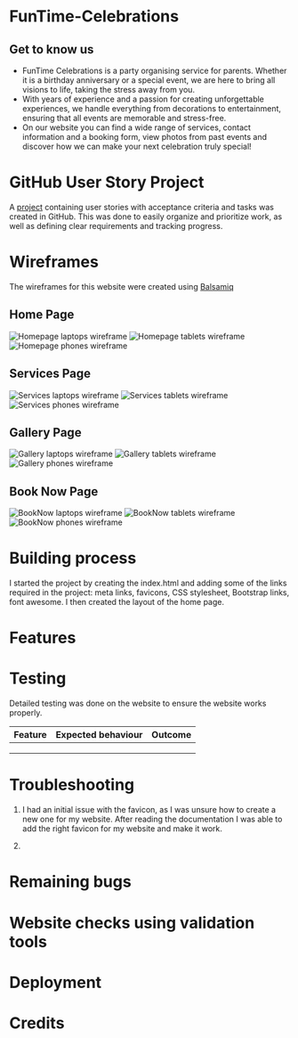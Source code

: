 # FunTime-Celebrations

## Get to know us 

- FunTime Celebrations is a party organising service for parents. Whether it is a birthday anniversary or a special event, we are here to bring all visions to life, taking the stress away from you. 
- With years of experience and a passion for creating unforgettable experiences, we handle everything from decorations to entertainment, ensuring that all events are memorable and stress-free.
- On our website you can find a wide range of services, contact information and a booking form, view photos from past events and discover how we can make your next celebration truly special!

# GitHub User Story Project

A [project](https://github.com/users/IrinaAdeniyi/projects/4/views/1) containing user stories with acceptance criteria and tasks was created in GitHub. This was done to easily organize and prioritize work, as well as defining clear requirements and tracking progress.

# Wireframes

The wireframes for this website were created using [Balsamiq](https://balsamiq.com/education/)

## Home Page
![Homepage laptops wireframe](assets/wireframes/Home-laptops.png)
![Homepage tablets wireframe](assets/wireframes/Home-tablets.png)
![Homepage phones wireframe](assets/wireframes/Home-phones.png)

## Services Page
![Services laptops wireframe](assets/wireframes/Services-laptops.png)
![Services tablets wireframe](assets/wireframes/Services-tablets.png)
![Services phones wireframe](assets/wireframes/Services-phones.png)

## Gallery Page
![Gallery laptops wireframe](assets/wireframes/Gallery-laptops.png)
![Gallery tablets wireframe](assets/wireframes/Gallery-tablets.png)
![Gallery phones wireframe](assets/wireframes/Gallery-phones.png)

## Book Now Page
![BookNow laptops wireframe](assets/wireframes/BookNow-laptops.png)
![BookNow tablets wireframe](assets/wireframes/BookNow-tablets.png)
![BookNow phones wireframe](assets/wireframes/BookNow-phones.png)


# Building process
I started the project by creating the index.html and adding some of the links required in the project: meta links, favicons, CSS stylesheet, Bootstrap links, font awesome. I then created the layout of the home page.

# Features

# Testing 
Detailed testing was done on the website to ensure the website works properly.

| Feature    | Expected behaviour | Outcome  |
| -----------|:------------------:| --------:|
|            |                    |          |
|            |                    |          |
|            |                    |          |

# Troubleshooting
1. I had an initial issue with the favicon, as I was unsure how to create a new one for my website. After reading the documentation I was able to add the right favicon for my website and make it work.

2.

# Remaining bugs

# Website checks using validation tools

# Deployment

# Credits
